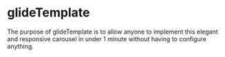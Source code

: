 # glideTemplate
The purpose of glideTemplate is to allow anyone to implement this elegant and responsive carousel in under 1 minute without having to configure anything.
